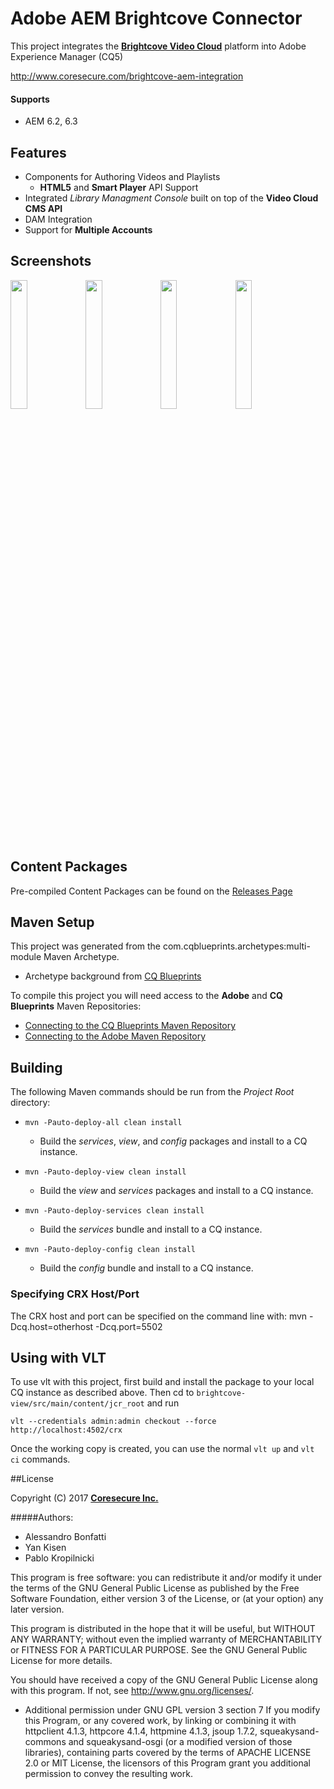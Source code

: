 Adobe AEM Brightcove Connector
==============================

This project integrates the **[Brightcove Video Cloud](http://docs.brightcove.com/en/video-cloud/ )** platform into Adobe Experience Manager (CQ5)

<http://www.coresecure.com/brightcove-aem-integration>
#### Supports
 - AEM 6.2, 6.3

## Features
- Components for Authoring Videos and Playlists
   - **HTML5** and **Smart Player** API Support
- Integrated *Library Managment Console* built on top of the **Video Cloud CMS API**
- DAM Integration
- Support for **Multiple Accounts**

## Screenshots
<img src="https://cloud.githubusercontent.com/assets/1116995/11013626/17a9f018-84e3-11e5-8038-b7541751af06.png" width="23%"></img> 
<img src="https://cloud.githubusercontent.com/assets/1116995/11013713/48651914-84e6-11e5-8b25-6e203168726c.png" width="23%"></img>
<img src="https://cloud.githubusercontent.com/assets/1116995/11013720/7d8310f6-84e6-11e5-9eb0-d44041e4d73b.png" width="23%"></img>
<img src="https://cloud.githubusercontent.com/assets/1116995/11013721/852384ee-84e6-11e5-9fae-1ec0a69266a9.png" width="23%" class="player"></img> 

## Content Packages

Pre-compiled Content Packages can be found on the [Releases Page](https://github.com/coresecure/Adobe-AEM-Brightcove-Connector/releases)

## Maven Setup

This project was generated from the com.cqblueprints.archetypes:multi-module Maven Archetype.
- Archetype background from [CQ Blueprints](http://www.cqblueprints.com/setup/maven.html)

To compile this project you will need access to the **Adobe** and **CQ Blueprints** Maven Repositories:
- [Connecting to the CQ Blueprints Maven Repository](http://www.cqblueprints.com/setup/cqmavenrepo.html)
- [Connecting to the Adobe Maven Repository](http://www.cqblueprints.com/setup/adobemavenrepo.html)


## Building

The following Maven commands should be run from the *Project Root* directory:

- ``mvn -Pauto-deploy-all clean install``
   - Build the *services*, *view*, and *config* packages and install to a CQ instance.

- ``mvn -Pauto-deploy-view clean install``
   - Build the *view* and *services* packages and install to a CQ instance.

- ``mvn -Pauto-deploy-services clean install``
   - Build the *services* bundle and install to a CQ instance.

- ``mvn -Pauto-deploy-config clean install``
   - Build the *config* bundle and install to a CQ instance.


### Specifying CRX Host/Port

The CRX host and port can be specified on the command line with:
mvn -Dcq.host=otherhost -Dcq.port=5502 <goals>

## Using with VLT

To use vlt with this project, first build and install the package to your local CQ instance as described above. Then cd to `brightcove-view/src/main/content/jcr_root` and run

    vlt --credentials admin:admin checkout --force http://localhost:4502/crx

Once the working copy is created, you can use the normal ``vlt up`` and ``vlt ci`` commands.


##License

Copyright (C) 2017 **[Coresecure Inc.](https://www.coresecure.com)**

#####Authors:    
   - Alessandro Bonfatti
   - Yan Kisen
   - Pablo Kropilnicki

This program is free software: you can redistribute it and/or modify
it under the terms of the GNU General Public License as published by
the Free Software Foundation, either version 3 of the License, or
(at your option) any later version.

This program is distributed in the hope that it will be useful,
but WITHOUT ANY WARRANTY; without even the implied warranty of
MERCHANTABILITY or FITNESS FOR A PARTICULAR PURPOSE.  See the
GNU General Public License for more details.

You should have received a copy of the GNU General Public License
along with this program.  If not, see <http://www.gnu.org/licenses/>.

- Additional permission under GNU GPL version 3 section 7
If you modify this Program, or any covered work, by linking or combining
it with httpclient 4.1.3, httpcore 4.1.4, httpmine 4.1.3, jsoup 1.7.2,
squeakysand-commons and squeakysand-osgi (or a modified version of those
libraries), containing parts covered by the terms of APACHE LICENSE 2.0 
or MIT License, the licensors of this Program grant you additional 
permission to convey the resulting work.

